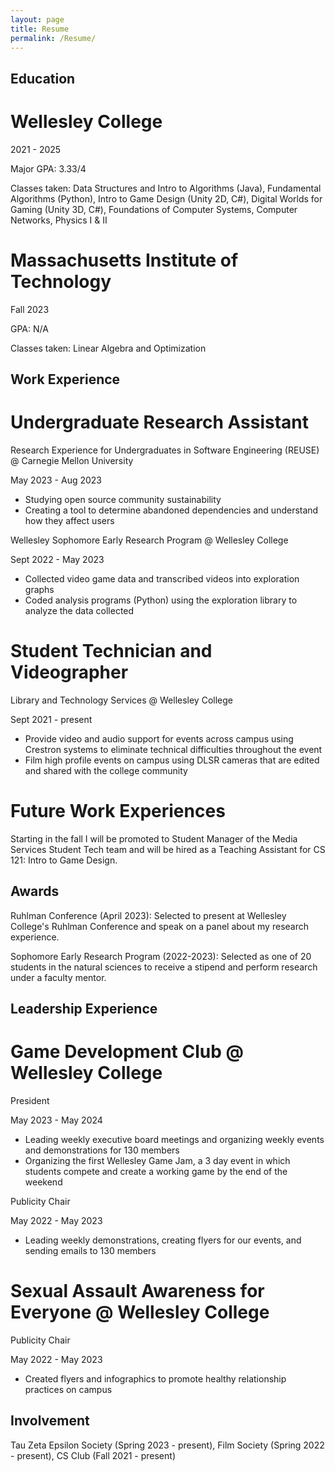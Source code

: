 ```yaml
---
layout: page
title: Resume
permalink: /Resume/
---
```

 
## Education 
 
# Wellesley College
2021 - 2025

Major GPA: 3.33/4

Classes taken: Data Structures and Intro to Algorithms (Java), Fundamental Algorithms (Python), Intro to Game Design (Unity 2D, C#), Digital Worlds for Gaming (Unity 3D, C#), Foundations of Computer Systems, Computer Networks, Physics I & II

# Massachusetts Institute of Technology
Fall 2023

GPA: N/A

Classes taken: Linear Algebra and Optimization

## Work Experience

# Undergraduate Research Assistant
Research Experience for Undergraduates in Software Engineering (REUSE) @ Carnegie Mellon University

May 2023 - Aug 2023
- Studying open source community sustainability
- Creating a tool to determine abandoned dependencies and understand how they affect users

Wellesley Sophomore Early Research Program @ Wellesley College

Sept 2022 - May 2023
- Collected video game data and transcribed videos into exploration graphs
- Coded analysis programs (Python) using the exploration library to analyze the data collected

# Student Technician and Videographer
Library and Technology Services @ Wellesley College

Sept 2021 - present
- Provide video and audio support for events across campus using Crestron systems to eliminate technical difficulties throughout the event
- Film high profile events on campus using DLSR cameras that are edited and shared with the college community

# Future Work Experiences
Starting in the fall I will be promoted to Student Manager of the Media Services Student Tech team and will be hired as a Teaching Assistant for CS 121: Intro to Game Design.

## Awards

Ruhlman Conference (April 2023): Selected to present at Wellesley College's Ruhlman Conference and speak on a panel about my research experience. 

Sophomore Early Research Program (2022-2023): Selected as one of 20 students in the natural sciences to receive a stipend and perform research under a faculty mentor.

## Leadership Experience

# Game Development Club @ Wellesley College
President

May 2023 - May 2024
- Leading weekly executive board meetings and organizing weekly events and demonstrations for 130 members
- Organizing the first Wellesley Game Jam, a 3 day event in which students compete and create a working game by the end of the weekend


Publicity Chair

May 2022 - May 2023
- Leading weekly demonstrations, creating flyers for our events, and sending emails to 130 members

# Sexual Assault Awareness for Everyone @ Wellesley College
Publicity Chair 

May 2022 - May 2023
- Created flyers and infographics to promote healthy relationship practices on campus

## Involvement
Tau Zeta Epsilon Society (Spring 2023 - present), Film Society (Spring 2022 - present), CS Club (Fall 2021 - present)
